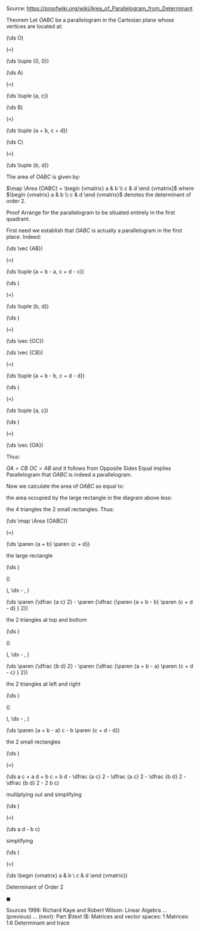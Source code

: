 # 

Source: https://proofwiki.org/wiki/Area_of_Parallelogram_from_Determinant

Theorem
Let $OABC$ be a parallelogram in the Cartesian plane whose vertices are located at:














\(\ds O\)

\(=\)







\(\ds \tuple {0, 0}\)




















\(\ds A\)

\(=\)







\(\ds \tuple {a, c}\)




















\(\ds B\)

\(=\)







\(\ds \tuple {a + b, c + d}\)




















\(\ds C\)

\(=\)







\(\ds \tuple {b, d}\)










The area of $OABC$ is given by:

$\map \Area {OABC} = \begin {vmatrix} a & b \\ c & d \end {vmatrix}$
where $\begin {vmatrix} a & b \\ c & d \end {vmatrix}$ denotes the determinant of order $2$.


Proof
Arrange for the parallelogram to be situated entirely in the first quadrant.




First need we establish that $OABC$ is actually a parallelogram in the first place.
Indeed:














\(\ds \vec {AB}\)

\(=\)







\(\ds \tuple {a + b - a, c + d - c}\)




















\(\ds \)

\(=\)







\(\ds \tuple {b, d}\)




















\(\ds \)

\(=\)







\(\ds \vec {OC}\)




















\(\ds \vec {CB}\)

\(=\)







\(\ds \tuple {a + b - b, c + d - d}\)




















\(\ds \)

\(=\)







\(\ds \tuple {a, c}\)




















\(\ds \)

\(=\)







\(\ds \vec {OA}\)









Thus:

$OA = CB$
$OC = AB$
and it follows from Opposite Sides Equal implies Parallelogram that $OABC$ is indeed a parallelogram.

Now we calculate the area of $OABC$ as equal to:

the area occupied by the large rectangle in the diagram above
less:

the $4$ triangles
the $2$ small rectangles.
Thus:














\(\ds \map \Area {OABC}\)

\(=\)







\(\ds \paren {a + b} \paren {c + d}\)





the large rectangle














\(\ds \)

\(\)





\(\, \ds - \, \)

\(\ds \paren {\dfrac {a c} 2} - \paren {\dfrac {\paren {a + b - b} \paren {c + d - d} } 2}\)





the $2$ triangles at top and bottom














\(\ds \)

\(\)





\(\, \ds - \, \)

\(\ds \paren {\dfrac {b d} 2} - \paren {\dfrac {\paren {a + b - a} \paren {c + d - c} } 2}\)





the $2$ triangles at left and right














\(\ds \)

\(\)





\(\, \ds - \, \)

\(\ds \paren {a + b - a} c - b \paren {c + d - d}\)





the $2$ small rectangles














\(\ds \)

\(=\)







\(\ds a c + a d + b c + b d - \dfrac {a c} 2 - \dfrac {a c} 2 - \dfrac {b d} 2 - \dfrac {b d} 2 - 2 b c\)





multiplying out and simplifying














\(\ds \)

\(=\)







\(\ds a d - b c\)





simplifying














\(\ds \)

\(=\)







\(\ds \begin {vmatrix} a & b \\ c & d \end {vmatrix}\)





Determinant of Order $2$



$\blacksquare$


Sources
1998: Richard Kaye and Robert Wilson: Linear Algebra ... (previous) ... (next): Part $\text I$: Matrices and vector spaces: $1$ Matrices: $1.6$ Determinant and trace




